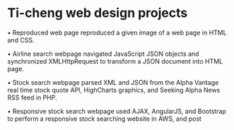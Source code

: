 # Ti-cheng web design projects
• Reproduced web page reproduced a given image of a web page in HTML and CSS.

• Airline search webpage navigated JavaScript JSON objects and synchronized XMLHttpRequest to transform a JSON document into
HTML page.

• Stock search webpage parsed XML and JSON from the Alpha Vantage real time stock quote API, HighCharts graphics, and
Seeking Alpha News RSS feed in PHP.

• Responsive stock search webpage used AJAX, AngularJS, and Bootstrap to perform a responsive stock searching website in AWS, and post
